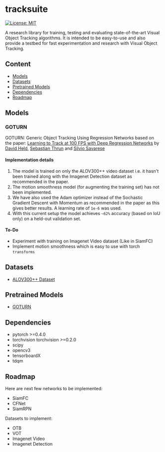 # tracksuite

[![License: MIT](https://img.shields.io/badge/License-MIT-yellow.svg)](https://opensource.org/licenses/MIT)

A research library for training, testing and evaluating state-of-the-art Visual Object Tracking algorithms. It is intended to be easy-to-use and also provide a testbed for fast experimentation and research with Visual Object Tracking. 

## Content
+ [Models](#models)
+ [Datasets](#datasets)
+ [Pretrained Models](#pretrained-models)
+ [Dependencies](#dependencies)
+ [Roadmap](#roadmap)

## Models
### GOTURN
GOTURN: Generic Object Tracking Using Regression Networks based on the paper: [Learning to Track at 100 FPS with Deep Regression Networks](http://davheld.github.io/GOTURN/GOTURN.html) by [David Held](http://davheld.github.io/), [Sebastian Thrun](http://robots.stanford.edu/) and [Silvio Savarese](http://cvgl.stanford.edu/silvio/)

#### Implementation details
1. The model is trained on only the ALOV300++ video dataset i.e. it hasn't been trained along with the Imagenet Detection dataset as recommended in the paper.
2. The motion smoothness model (for augmenting the training set) has not been implemented. 
3. We have also used the Adam optimizer instead of the Sochastic Gradient Descent with Momentum as recommended in the paper as this gives better results. A learning rate of `1e-6` was used.
4. With this current setup the model achieves `~62%` accuracy (based on IoU only) on a held-out validation set.

#### To-Do
+ Experiment with training on Imagenet Video dataset (Like in SiamFC)
+ Implement motion smoothness which is easy to use with torch `transforms`

## Datasets
+ [ALOV300++ Dataset](http://alov300pp.joomlafree.it/)

## Pretrained Models
+ [GOTURN](https://drive.google.com/file/d/1-qzu3knrE7KYYW0Djkb_YNnvdluz2KEW/view?usp=sharing)

## Dependencies
+ pytorch >=0.4.0 
+ torchvision torchvision >=0.2.0
+ scipy
+ opencv3
+ tensorboardX
+ tdqm

## Roadmap
Here are next few networks to be implemented:
+ SiamFC
+ CFNet
+ SiamRPN

Datasets to implement:
+ OTB
+ VOT
+ Imagenet Video
+ Imagenet Detection

